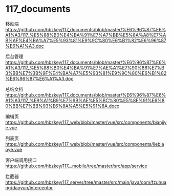 # 117_documents
移动端
https://github.com/hbzkey/117_documents/blob/master/%E6%96%87%E6%A1%A3/117_%E5%88%B0%E4%BA%91%E7%A7%BB%E5%8A%A8%E7%AB%AF%E4%BA%A7%E5%93%81%E9%9C%80%E6%B1%82%E6%96%87%E6%A1%A3.doc

后台管理
https://github.com/hbzkey/117_documents/blob/master/%E6%96%87%E6%A1%A3/117_%E5%88%B0%E4%BA%91%E7%AE%A1%E7%90%86%E7%B3%BB%E7%BB%9F%E4%BA%A7%E5%93%81%E9%9C%80%E6%B1%82%E6%96%87%E6%A1%A3.doc

总结文档
https://github.com/hbzkey/117_documents/blob/master/%E6%96%87%E6%A1%A3/117_%E9%A1%B9%E7%9B%AE%E5%BC%80%E5%8F%91%E6%80%BB%E7%BB%93%E6%8A%A5%E5%91%8A.docx

编辑页
https://github.com/hbzkey/117_web/blob/master/vue/src/components/bianjiye.vue

列表页
https://github.com/hbzkey/117_web/blob/master/vue/src/components/liebiaoye.vue

客户端调用接口
https://github.com/hbzkey/117__mobile/tree/master/src/app/service

拦截器
https://github.com/hbzkey/117_server/tree/master/src/main/java/com/fzuhuang/daoyun/interceptor
